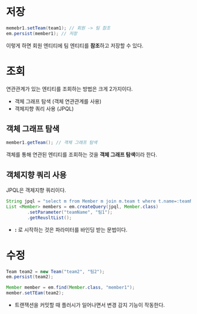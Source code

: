 # 저장

```java
memebr1.setTeam(team1); // 회원 -> 팀 참조
em.persist(member1); // 저장
```

이렇게 하면 회원 엔티티에 팀 엔티티를 **참조**하고 저장할 수 있다.

# 조회

연관관계가 있는 엔티티를 조회하는 방법은 크게 2가지이다.

- 객체 그래프 탐색 (객체 연관관계를 사용)
- 객체지향 쿼리 사용 (JPQL)

## 객체 그래프 탐색

```java
member1.getTeam(); // 객체 그래프 탐색
```

객체를 통해 연관된 엔티티를 조회하는 것을 **객체 그래프 탐색**이라 한다. 

## 객체지향 쿼리 사용

JPQL은 객제지향 쿼리이다.

```java
String jpql = "select m from Member m join m.team t where t.name=:teamName";
List <Member> members = em.createQuery(jpql, Member.class)
		.setParameter("teamName", "팀1");
		.getReusltList();
```

- **:** 로 시작하는 것은 파라미터를 바인딩 받는 문법이다.

# 수정

```java
Team team2 = new Team("team2", "팀2");
em.persist(team2);

Member member = em.find(Member.class, "member1");
member.setTEam(team2);
```

- 트랜잭션을 커밋할 때 플러시가 일어나면서 변경 감지 기능이 작동한다.
